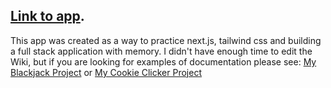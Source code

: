 ## [Link to app](https://notes-app-six-woad.vercel.app/).

This app was created as a way to practice next.js, tailwind css and building a full stack application with memory. I didn't have enough time to edit the Wiki, but if you are looking for examples of documentation please see:
[My Blackjack Project](https://github.com/abearz8/blackjack)
or 
[My Cookie Clicker Project](https://github.com/abearz8/cookie-clicker)
